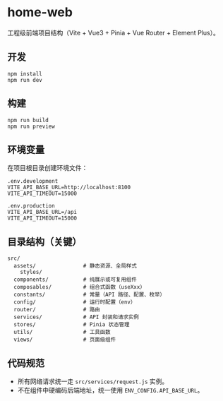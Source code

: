# home-web

工程级前端项目结构（Vite + Vue3 + Pinia + Vue Router + Element Plus）。

## 开发

```
npm install
npm run dev
```

## 构建

```
npm run build
npm run preview
```

## 环境变量

在项目根目录创建环境文件：

```
.env.development
VITE_API_BASE_URL=http://localhost:8100
VITE_API_TIMEOUT=15000

.env.production
VITE_API_BASE_URL=/api
VITE_API_TIMEOUT=15000
```

## 目录结构（关键）

```
src/
  assets/               # 静态资源、全局样式
    styles/
  components/           # 纯展示或可复用组件
  composables/          # 组合式函数（useXxx）
  constants/            # 常量（API 路径、配置、枚举）
  config/               # 运行时配置（env）
  router/               # 路由
  services/             # API 封装和请求实例
  stores/               # Pinia 状态管理
  utils/                # 工具函数
  views/                # 页面级组件
```

## 代码规范

- 所有网络请求统一走 `src/services/request.js` 实例。
- 不在组件中硬编码后端地址，统一使用 `ENV_CONFIG.API_BASE_URL`。
